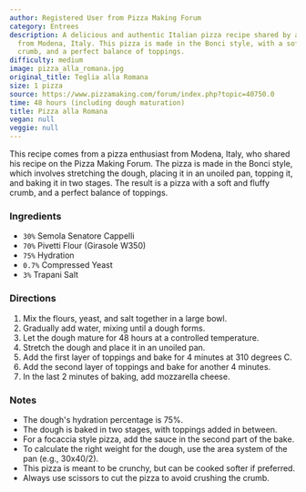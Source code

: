 ```yaml
---
author: Registered User from Pizza Making Forum
category: Entrees
description: A delicious and authentic Italian pizza recipe shared by a pizza enthusiast
  from Modena, Italy. This pizza is made in the Bonci style, with a soft and fluffy
  crumb, and a perfect balance of toppings.
difficulty: medium
image: pizza_alla_romana.jpg
original_title: Teglia alla Romana
size: 1 pizza
source: https://www.pizzamaking.com/forum/index.php?topic=40750.0
time: 48 hours (including dough maturation)
title: Pizza alla Romana
vegan: null
veggie: null
---
```

This recipe comes from a pizza enthusiast from Modena, Italy, who shared his recipe on the Pizza Making Forum. The pizza is made in the Bonci style, which involves stretching the dough, placing it in an unoiled pan, topping it, and baking it in two stages. The result is a pizza with a soft and fluffy crumb, and a perfect balance of toppings.

### Ingredients

* `30%` Semola Senatore Cappelli
* `70%` Pivetti Flour (Girasole W350)
* `75%` Hydration
* `0.7%` Compressed Yeast
* `3%` Trapani Salt

### Directions

1. Mix the flours, yeast, and salt together in a large bowl.
2. Gradually add water, mixing until a dough forms.
3. Let the dough mature for 48 hours at a controlled temperature.
4. Stretch the dough and place it in an unoiled pan.
5. Add the first layer of toppings and bake for 4 minutes at 310 degrees C.
6. Add the second layer of toppings and bake for another 4 minutes.
7. In the last 2 minutes of baking, add mozzarella cheese.

### Notes

* The dough's hydration percentage is 75%.
* The dough is baked in two stages, with toppings added in between.
* For a focaccia style pizza, add the sauce in the second part of the bake.
* To calculate the right weight for the dough, use the area system of the pan (e.g., 30x40/2).
* This pizza is meant to be crunchy, but can be cooked softer if preferred.
* Always use scissors to cut the pizza to avoid crushing the crumb.